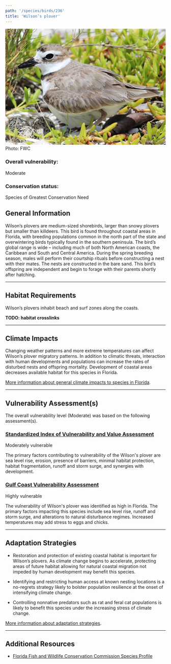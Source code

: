 ```yaml
---
path: '/species/birds/236'
title: 'Wilson’s plover'
---
```


<content-header icon="shorebirds" title="Wilson’s plover" subtitle="Charadrius wilsonia">
</content-header>

<div id="TopSection">

<div class="header-photo"><img src="236.jpg" alt="Photo for 236"/>
<figcaption>Photo: FWC</figcaption></div>

<div>

### Overall vulnerability:

<div class="vulnerability vulnerability-moderate">Moderate</div>



### Conservation status:

Species of Greatest Conservation Need

</div>
</div>

## General Information

Wilson’s plovers are medium-sized shorebirds, larger than snowy plovers but smaller than killdeers. This bird is found throughout coastal areas in Florida, with breeding populations common in the north part of the state and overwintering birds typically found in the southern peninsula.  The bird’s global range is wide – including much of both North American coasts, the Caribbean and South and Central America. During the spring breeding season, males will perform their courtship rituals before constructing a nest with their mates. The nests are constructed in the bare sand. This bird’s offspring are independent and begin to forage with their parents shortly after hatching.

<hr />

## Habitat Requirements

Wilson’s plovers inhabit beach and surf zones along the coasts.

**TODO: habitat crosslinks**

<hr />

## Climate Impacts

Changing weather patterns and more extreme temperatures can affect Wilson’s plover migratory patterns. In addition to climatic threats, interaction with human developments and populations can increase the rates of disturbed nests and offspring mortality. Development of coastal areas decreases available habitat for this species in Florida.

[More information about general climate impacts to species in Florida](/impacts/species).



<hr />

## Vulnerability Assessment(s)

The overall vulnerability level (Moderate) was based on the following assessment(s).
#### 
<div class="vulnerability-header">
<h3><a href="/impacts/vulnerability/sivva/species">Standardized Index of Vulnerability and Value Assessment</a></h3>
<div class="vulnerability vulnerability-moderate">Moderately vulnerable</div>
</div> 

The primary factors contributing to vulnerability of the Wilson's plover are sea level rise, erosion, presence of barriers, minimal habitat protection, habitat fragmentation, runoff and storm surge, and synergies with development.

#### 
<div class="vulnerability-header">
<h3><a href="/impacts/vulnerability/gcva">Gulf Coast Vulnerability Assessment</a></h3>
<div class="vulnerability vulnerability-high">Highly vulnerable</div>
</div> 

The vulnerability of Wilson's plover was identified as high in Florida.  The primary factors impacting this species include sea level rise, runoff and storm surge, and alterations to natural disturbance regimes.  Increased temperatures may add stress to eggs and chicks.


<hr />

## Adaptation Strategies

- Restoration and protection of existing coastal habitat is important for Wilson’s plovers.  As climate change begins to accelerate, protecting areas of future habitat allowing for natural coastal migration not impeded by human development may benefit this species.

- Identifying and restricting human access at known nesting locations is a no-regrets strategy likely to bolster population resilience at the onset of intensifying climate change.

- Controlling nonnative predators such as rat and feral cat populations is likely to benefit this species under the increasing stress of climate change.

[More information about adaptation strategies](/strategies).

<hr />


## Additional Resources

- [Florida Fish and Wildlife Conservation Commission Species Profile](http://legacy.myfwc.com/bba/docs/bba_WIPL.pdf)

